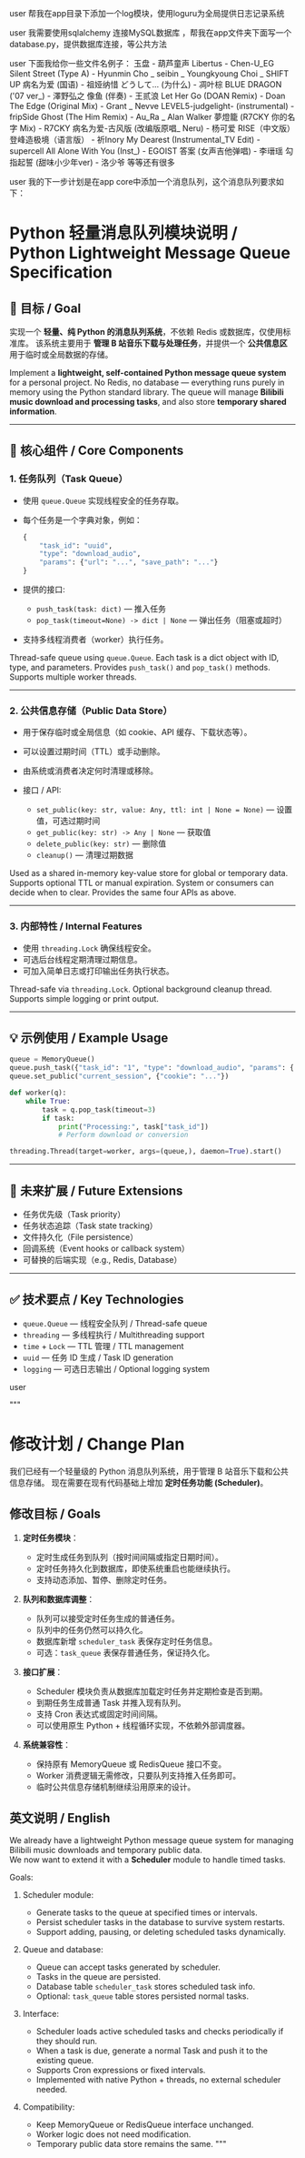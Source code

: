 user
帮我在app目录下添加一个log模块，使用loguru为全局提供日志记录系统

user
我需要使用sqlalchemy 连接MySQL数据库 ，帮我在app文件夹下面写一个database.py，提供数据库连接，等公共方法

user
下面我给你一些文件名例子：
玉盘 - 葫芦童声
Libertus - Chen-U_EG
Silent Street (Type A) - Hyunmin Cho _ seibin _ Youngkyoung Choi _ SHIFT UP
病名为爱 (国语) - 祖娅纳惜
どうして… (为什么) - 凋叶棕
BLUE DRAGON ('07 ver_) - 澤野弘之
像鱼 (伴奏) - 王贰浪
Let Her Go (DOAN Remix) - Doan
The Edge (Original Mix) - Grant _ Nevve
LEVEL5-judgelight- (instrumental) - fripSide
Ghost (The Him Remix) - Au_Ra _ Alan Walker
夢燈籠 (R7CKY 你的名字 Mix) - R7CKY
病名为爱-古风版 (改编版原唱_ Neru) - 杨可爱
RISE（中文版）登峰造极境（语言版） - 祈Inory
My Dearest (Instrumental_TV Edit) - supercell
All Alone With You (Inst_) - EGOIST
答案 (女声吉他弹唱) - 李瑨瑶
勾指起誓 (甜味小少年ver) - 洛少爷
等等还有很多

user
我的下一步计划是在app core中添加一个消息队列，这个消息队列要求如下：
# Python 轻量消息队列模块说明 / Python Lightweight Message Queue Specification

## 🎯 目标 / Goal

实现一个 **轻量、纯 Python 的消息队列系统**，不依赖 Redis 或数据库，仅使用标准库。
该系统主要用于 **管理 B 站音乐下载与处理任务**，并提供一个 **公共信息区** 用于临时或全局数据的存储。

Implement a **lightweight, self-contained Python message queue system** for a personal project.
No Redis, no database — everything runs purely in memory using the Python standard library.
The queue will manage **Bilibili music download and processing tasks**, and also store **temporary shared information**.

---

## 🧩 核心组件 / Core Components

### 1. 任务队列（Task Queue）

* 使用 `queue.Queue` 实现线程安全的任务存取。
* 每个任务是一个字典对象，例如：

  ```python
  {
      "task_id": "uuid",
      "type": "download_audio",
      "params": {"url": "...", "save_path": "..."}
  }
  ```
* 提供的接口:

  * `push_task(task: dict)` — 推入任务
  * `pop_task(timeout=None) -> dict | None` — 弹出任务（阻塞或超时）
* 支持多线程消费者（worker）执行任务。

Thread-safe queue using `queue.Queue`.
Each task is a dict object with ID, type, and parameters.
Provides `push_task()` and `pop_task()` methods.
Supports multiple worker threads.

---

### 2. 公共信息存储（Public Data Store）

* 用于保存临时或全局信息（如 cookie、API 缓存、下载状态等）。
* 可以设置过期时间（TTL）或手动删除。
* 由系统或消费者决定何时清理或移除。
* 接口 / API:

  * `set_public(key: str, value: Any, ttl: int | None = None)` — 设置值，可选过期时间
  * `get_public(key: str) -> Any | None` — 获取值
  * `delete_public(key: str)` — 删除值
  * `cleanup()` — 清理过期数据

Used as a shared in-memory key-value store for global or temporary data.
Supports optional TTL or manual expiration.
System or consumers can decide when to clear.
Provides the same four APIs as above.

---

### 3. 内部特性 / Internal Features

* 使用 `threading.Lock` 确保线程安全。
* 可选后台线程定期清理过期信息。
* 可加入简单日志或打印输出任务执行状态。

Thread-safe via `threading.Lock`.
Optional background cleanup thread.
Supports simple logging or print output.

---

## 💡 示例使用 / Example Usage

```python
queue = MemoryQueue()
queue.push_task({"task_id": "1", "type": "download_audio", "params": {...}})
queue.set_public("current_session", {"cookie": "..."})

def worker(q):
    while True:
        task = q.pop_task(timeout=3)
        if task:
            print("Processing:", task["task_id"])
            # Perform download or conversion

threading.Thread(target=worker, args=(queue,), daemon=True).start()
```

---

## 🚀 未来扩展 / Future Extensions

* 任务优先级（Task priority）
* 任务状态追踪（Task state tracking）
* 文件持久化（File persistence）
* 回调系统（Event hooks or callback system）
* 可替换的后端实现（e.g., Redis, Database）

---

## ✅ 技术要点 / Key Technologies

* `queue.Queue` — 线程安全队列 / Thread-safe queue
* `threading` — 多线程执行 / Multithreading support
* `time` + `Lock` — TTL 管理 / TTL management
* `uuid` — 任务 ID 生成 / Task ID generation
* `logging` — 可选日志输出 / Optional logging system




user

"""
# 修改计划 / Change Plan

我们已经有一个轻量级的 Python 消息队列系统，用于管理 B 站音乐下载和公共信息存储。
现在需要在现有代码基础上增加 **定时任务功能 (Scheduler)**。

## 修改目标 / Goals

1. **定时任务模块**：
   - 定时生成任务到队列（按时间间隔或指定日期时间）。
   - 定时任务持久化到数据库，即使系统重启也能继续执行。
   - 支持动态添加、暂停、删除定时任务。

2. **队列和数据库调整**：
   - 队列可以接受定时任务生成的普通任务。
   - 队列中的任务仍然可以持久化。
   - 数据库新增 `scheduler_task` 表保存定时任务信息。
   - 可选：`task_queue` 表保存普通任务，保证持久化。

3. **接口扩展**：
   - Scheduler 模块负责从数据库加载定时任务并定期检查是否到期。
   - 到期任务生成普通 Task 并推入现有队列。
   - 支持 Cron 表达式或固定时间间隔。
   - 可以使用原生 Python + 线程循环实现，不依赖外部调度器。

4. **系统兼容性**：
   - 保持原有 MemoryQueue 或 RedisQueue 接口不变。
   - Worker 消费逻辑无需修改，只要队列支持推入任务即可。
   - 临时公共信息存储机制继续沿用原来的设计。

## 英文说明 / English

We already have a lightweight Python message queue system for managing Bilibili music downloads and temporary public data.  
We now want to extend it with a **Scheduler** module to handle timed tasks.

Goals:
1. Scheduler module:
   - Generate tasks to the queue at specified times or intervals.
   - Persist scheduler tasks in the database to survive system restarts.
   - Support adding, pausing, or deleting scheduled tasks dynamically.

2. Queue and database:
   - Queue can accept tasks generated by scheduler.
   - Tasks in the queue are persisted.
   - Database table `scheduler_task` stores scheduled task info.
   - Optional: `task_queue` table stores persisted normal tasks.

3. Interface:
   - Scheduler loads active scheduled tasks and checks periodically if they should run.
   - When a task is due, generate a normal Task and push it to the existing queue.
   - Supports Cron expressions or fixed intervals.
   - Implemented with native Python + threads, no external scheduler needed.

4. Compatibility:
   - Keep MemoryQueue or RedisQueue interface unchanged.
   - Worker logic does not need modification.
   - Temporary public data store remains the same.
"""
